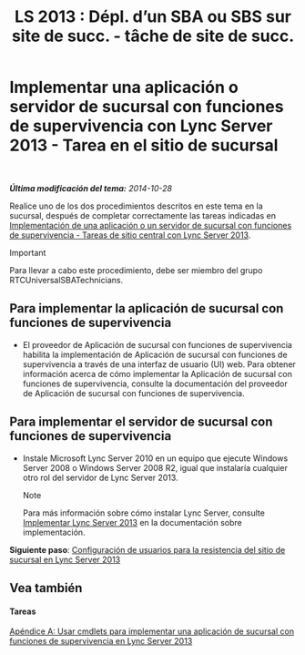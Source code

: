 ﻿---
title: "LS 2013 : Dépl. d’un SBA ou SBS sur site de succ. - tâche de site de succ."
TOCTitle: Implementar una aplicación o servidor de sucursal con funciones de supervivencia - Tarea en el sitio de sucursal
ms:assetid: 7989ba29-0419-46dd-892c-4ad3238afd56
ms:mtpsurl: https://technet.microsoft.com/es-es/library/Gg398599(v=OCS.15)
ms:contentKeyID: 48275750
ms.date: 01/07/2017
mtps_version: v=OCS.15
ms.translationtype: HT
---

# Implementar una aplicación o servidor de sucursal con funciones de supervivencia con Lync Server 2013 - Tarea en el sitio de sucursal

 

_**Última modificación del tema:** 2014-10-28_

Realice uno de los dos procedimientos descritos en este tema en la sucursal, después de completar correctamente las tareas indicadas en [Implementación de una aplicación o un servidor de sucursal con funciones de supervivencia - Tareas de sitio central con Lync Server 2013](lync-server-2013-deploying-a-survivable-branch-appliance-or-server-central-site-tasks.md).

> [!IMPORTANT]  
> Para llevar a cabo este procedimiento, debe ser miembro del grupo RTCUniversalSBATechnicians.



## Para implementar la aplicación de sucursal con funciones de supervivencia

  - El proveedor de Aplicación de sucursal con funciones de supervivencia habilita la implementación de Aplicación de sucursal con funciones de supervivencia a través de una interfaz de usuario (UI) web. Para obtener información acerca de cómo implementar la Aplicación de sucursal con funciones de supervivencia, consulte la documentación del proveedor de Aplicación de sucursal con funciones de supervivencia.

## Para implementar el servidor de sucursal con funciones de supervivencia

  - Instale Microsoft Lync Server 2010 en un equipo que ejecute Windows Server 2008 o Windows Server 2008 R2, igual que instalaría cualquier otro rol del servidor de Lync Server 2013.
    

    > [!NOTE]
    > Para más información sobre cómo instalar Lync Server, consulte <A href="lync-server-2013-deploying-lync-server.md">Implementar Lync Server 2013</A> en la documentación sobre implementación.



**Siguiente paso**: [Configuración de usuarios para la resistencia del sitio de sucursal en Lync Server 2013](lync-server-2013-configuring-users-for-branch-site-resiliency.md)

## Vea también

#### Tareas

[Apéndice A: Usar cmdlets para implementar una aplicación de sucursal con funciones de supervivencia en Lync Server 2013](lync-server-2013-appendix-a-using-cmdlets-to-deploy-a-survivable-branch-appliance.md)

